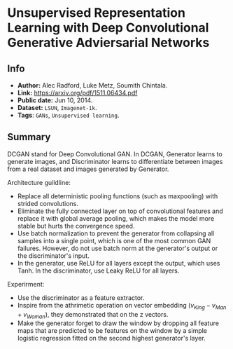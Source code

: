 # Unsupervised Representation Learning with Deep Convolutional Generative Adviersarial Networks
## Info
- **Author:** Alec Radford, Luke Metz, Soumith Chintala.
- **Link:** https://arxiv.org/pdf/1511.06434.pdf
- **Public date:** Jun 10, 2014.
- **Dataset:** `LSUN`, `Imagenet-1k`.
- **Tags**: `GANs`, `Unsupervised learning`.
 
## Summary
DCGAN stand for Deep Convolutional GAN. In DCGAN, Generator learns to generate images, and Discriminator learns to differentiate between images from a real dataset and images generated by Generator.

Architecture guildline:
- Replace all deterministic pooling functions (such as maxpooling) with strided convolutions.
- Eliminate the fully connected layer on top of convolutional features and replace it with global average pooling, which makes the model more stable but hurts the convergence speed.
- Use batch normalization to prevent the generator from collapsing all samples into a single point, which is one of the most common GAN failures. However, do not use batch norm at the generator's output or the discriminator's input.
- In the generator, use ReLU for all layers except the output, which uses Tanh. In the discriminator, use Leaky ReLU for all layers.
 
Experirment:
- Use the discriminator as a feature extractor.
- Inspire from the athrimetic operation on vector embedding ($v_{King} - v_{Man} + v_{Woman}$), they demonstrated that on the z vectors.
- Make the generator forget to draw the window by dropping all feature maps that are predicted to be features on the window by a simple logistic regression fitted on the second highest generator's layer.
